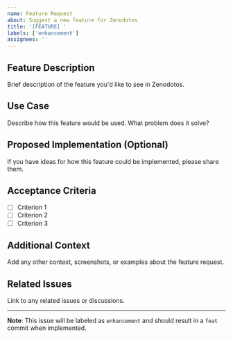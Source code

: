 ```yaml
---
name: Feature Request
about: Suggest a new feature for Zenodotos
title: '[FEATURE] '
labels: ['enhancement']
assignees: ''
---
```


## Feature Description
Brief description of the feature you'd like to see in Zenodotos.

## Use Case
Describe how this feature would be used. What problem does it solve?

## Proposed Implementation (Optional)
If you have ideas for how this feature could be implemented, please share them.

## Acceptance Criteria
- [ ] Criterion 1
- [ ] Criterion 2
- [ ] Criterion 3

## Additional Context
Add any other context, screenshots, or examples about the feature request.

## Related Issues
Link to any related issues or discussions.

---

**Note**: This issue will be labeled as `enhancement` and should result in a `feat` commit when implemented.
